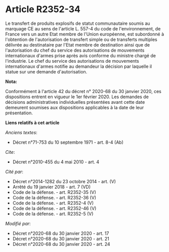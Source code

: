 # Article R2352-34

Le transfert de produits explosifs de statut communautaire soumis au marquage CE au sens de l'article L. 557-4 du code de
l'environnement, de France vers un autre Etat membre de l'Union européenne, est subordonné à l'obtention de l'autorisation de
transfert simple ou de transferts multiples délivrée au destinataire par l'Etat membre de destination ainsi que de
l'autorisation du chef du service des autorisations de mouvements internationaux d'armes prise après avis conforme du
ministre chargé de l'industrie. Le chef du service des autorisations de mouvements internationaux d'armes notifie au
demandeur la décision par laquelle il statue sur une demande d'autorisation.

**Nota:**

Conformément à l'article 42 du décret n° 2020-68 du 30 janvier 2020, ces dispositions entrent en vigueur le 1er février 2020.
Les demandes de décisions administratives individuelles présentées avant cette date demeurent soumises aux dispositions
applicables à la date de leur présentation.

**Liens relatifs à cet article**

_Anciens textes_:

  - Décret n°71-753 du 10 septembre 1971 - art. 8-4 (Ab)

_Cite_:

  - Décret n°2010-455 du 4 mai 2010 - art. 4

_Cité par_:

  - Décret n°2014-1282 du 23 octobre 2014 - art. (V)
  - Arrêté du 19 janvier 2018 - art. 7 (VD)
  - Code de la défense. - art. R2352-35 (V)
  - Code de la défense. - art. R2352-36 (V)
  - Code de la défense. - art. R2352-4 (V)
  - Code de la défense. - art. R2352-46 (V)
  - Code de la défense. - art. R2352-5 (V)

_Modifié par_:

  - Décret n°2020-68 du 30 janvier 2020 - art. 17
  - Décret n°2020-68 du 30 janvier 2020 - art. 21
  - Décret n°2020-68 du 30 janvier 2020 - art. 24
